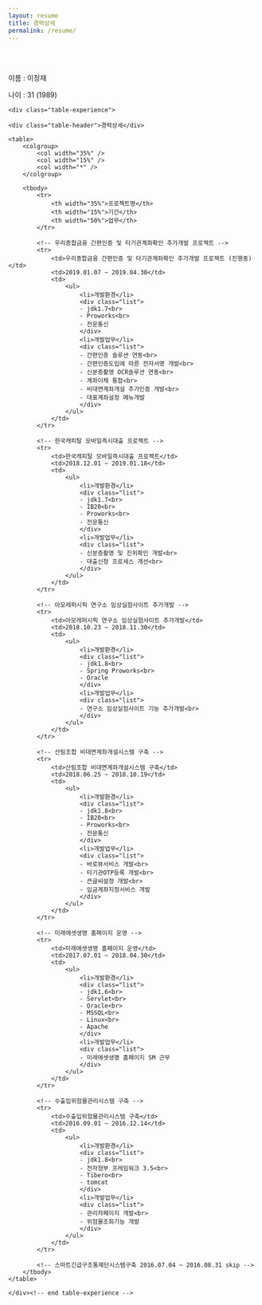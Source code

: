 ```yaml
---
layout: resume
title: 경력상세
permalink: /resume/
---
```

<div class="cont_header">
	<br>
	<br>
	<p>이름 : 이정재</p>
	<p>나이 : 31 (1989)</p>
</div>
<div class="info">

	<div class="table-experience">
	
	<div class="table-header">경력상세</div>
	
	<table>
		<colgroup>
			<col width="35%" />
			<col width="15%" />
			<col width="*" />
		</colgroup>
		
		<tbody>
			<tr>
				<th width="35%">프로젝트명</th>
				<th width="15%">기간</th>
				<th width="50%">업무</th>
			</tr>

			<!-- 우리종합금융 간편인증 및 타기관계좌확인 추가개발 프로젝트 -->
			<tr>
				<td>우리종합금융 간편인증 및 타기관계좌확인 추가개발 프로젝트 (진행중)</td>
				<td>2019.01.07 ~ 2019.04.30</td>
				<td>
					<ul>
						<li>개발환경</li>
						<div class="list">
						- jdk1.7<br>
						- Proworks<br>
						- 전문통신
						</div>
						<li>개발업무</li>
						<div class="list">
						- 간편인증 솔루션 연동<br>
						- 간편인증도입에 따른 전자서명 개발<br>
						- 신분증촬영 OCR솔루션 연동<br>
						- 계좌이체 통합<br>
						- 비대면계좌개설 추가인증 개발<br>
						- 대표계좌설정 메뉴개발
						</div>
					</ul>
				</td>
			</tr>
			
			<!-- 한국캐피탈 모바일즉시대출 프로젝트 -->
			<tr>
				<td>한국캐피탈 모바일즉시대출 프로젝트</td>
				<td>2018.12.01 ~ 2019.01.18</td>
				<td>
					<ul>
						<li>개발환경</li>
						<div class="list">
						- jdk1.7<br>
						- IB20<br>
						- Proworks<br>
						- 전문통신
						</div>
						<li>개발업무</li>
						<div class="list">
						- 신분증촬영 및 진위확인 개발<br>
						- 대출신청 프로세스 개선<br>
						</div>
					</ul>
				</td>
			</tr>

			<!-- 아모레퍼시픽 연구소 임상실험사이트 추가개발 -->
			<tr>
				<td>아모레퍼시픽 연구소 임상실험사이트 추가개발</td>
				<td>2018.10.23 ~ 2018.11.30</td>
				<td>
					<ul>
						<li>개발환경</li>
						<div class="list">
						- jdk1.8<br>
						- Spring Proworks<br>
						- Oracle
						</div>
						<li>개발업무</li>
						<div class="list">
						- 연구소 임상실험사이트 기능 추가개발<br>
						</div>
					</ul>
				</td>
			</tr>
			
			<!-- 산림조합 비대면계좌개설시스템 구축 -->
			<tr>
				<td>산림조합 비대면계좌개설시스템 구축</td>
				<td>2018.06.25 ~ 2018.10.19</td>
				<td>
					<ul>
						<li>개발환경</li>
						<div class="list">
						- jdk1.8<br>
						- IB20<br>
						- Proworks<br>
						- 전문통신
						</div>
						<li>개발업무</li>
						<div class="list">
						- 바로뷰서비스 개발<br>
						- 타기관OTP등록 개발<br>
						- 큰글씨설정 개발<br>
						- 입금계좌지정서비스 개발
						</div>
					</ul>
				</td>
			</tr>
			
			<!-- 미래에셋생명 홈페이지 운영 -->
			<tr>
				<td>미래에셋생명 홈페이지 운영</td>
				<td>2017.07.01 ~ 2018.04.30</td>
				<td>
					<ul>
						<li>개발환경</li>
						<div class="list">
						- jdk1.6<br>
						- Servlet<br>
						- Oracle<br>
						- MSSQL<br>
						- Linux<br>
						- Apache
						</div>
						<li>개발업무</li>
						<div class="list">
						- 미래에셋생명 홈페이지 SM 근무
						</div>
					</ul>
				</td>
			</tr>

			<!-- 수출입위험물관리시스템 구축 -->
			<tr>
				<td>수출입위험물관리시스템 구축</td>
				<td>2016.09.01 ~ 2016.12.14</td>
				<td>
					<ul>
						<li>개발환경</li>
						<div class="list">
						- jdk1.8<br>
						- 전자정부 프레임워크 3.5<br>
						- Tibero<br>
						- tomcat
						</div>
						<li>개발업무</li>
						<div class="list">
						- 관리자페이지 개발<br>
						- 위험물조회기능 개발
						</div>
					</ul>
				</td>
			</tr> 
			
			<!-- 스마트긴급구조통제단시스템구축 2016.07.04 ~ 2016.08.31 skip -->
		</tbody>
	</table>
	
	</div><!-- end table-experience -->

</div><!-- end info -->
